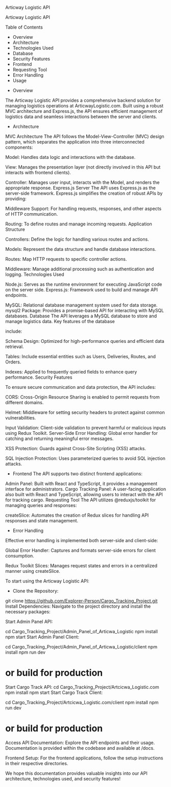 
Articway Logistic API


Articway Logistic API

Table of Contents
- Overview
- Architecture
- Technologies Used
- Database
- Security Features
- Frontend
- Requesting Tool
- Error Handling
- Usage

* Overview

The Articway Logistic API provides a comprehensive backend solution for managing logistics operations at ArticwayLogistic.com. Built using a robust MVC architecture and Express.js, the API ensures efficient management of logistics data and seamless interactions between the server and clients.

* Architecture

MVC Architecture
The API follows the Model-View-Controller (MVC) design pattern, which separates the application into three interconnected components:

Model: Handles data logic and interactions with the database.

View: Manages the presentation layer (not directly involved in this API but interacts with frontend clients).

Controller: Manages user input, interacts with the Model, and renders the appropriate response.
Express.js Server
The API uses Express.js as the server-side framework. Express.js simplifies the creation of robust APIs by providing:

Middleware Support: For handling requests, responses, and other aspects of HTTP communication.

Routing: To define routes and manage incoming requests.
Application Structure

Controllers: Define the logic for handling various routes and actions.

Models: Represent the data structure and handle database interactions.

Routes: Map HTTP requests to specific controller actions.

Middleware: Manage additional processing such as authentication and logging.
Technologies Used

Node.js: Serves as the runtime environment for executing JavaScript code on the server side.
Express.js: Framework used to build and manage API endpoints.

MySQL: Relational database management system used for data storage.
mysql2 Package: Provides a promise-based API for interacting with MySQL databases.
Database
The API leverages a MySQL database to store and manage logistics data. Key features of the database 

include:

Schema Design: Optimized for high-performance queries and efficient data retrieval.

Tables: Include essential entities such as Users, Deliveries, Routes, and Orders.

Indexes: Applied to frequently queried fields to enhance query performance.
Security Features

To ensure secure communication and data protection, the API includes:

CORS: Cross-Origin Resource Sharing is enabled to permit requests from different domains.

Helmet: Middleware for setting security headers to protect against common vulnerabilities.

Input Validation: Client-side validation to prevent harmful or malicious inputs using Redux Toolkit.
Server-Side Error Handling: Global error handler for catching and returning meaningful error messages.

XSS Protection: Guards against Cross-Site Scripting (XSS) attacks.

SQL Injection Protection: Uses parameterized queries to avoid SQL injection attacks.

* Frontend
The API supports two distinct frontend applications:

Admin Panel: Built with React and TypeScript, it provides a management interface for administrators.
Cargo Tracking Panel: A user-facing application also built with React and TypeScript, allowing users to interact with the API for tracking cargo.
Requesting Tool
The API utilizes @reduxjs/toolkit for managing queries and responses:

createSlice: Automates the creation of Redux slices for handling API responses and state management.


* Error Handling

Effective error handling is implemented both server-side and client-side:

Global Error Handler: Captures and formats server-side errors for client consumption.

Redux Toolkit Slices: Manages request states and errors in a centralized manner using createSlice.


To start using the Articway Logistic API:

* Clone the Repository:

git clone https://github.com/Explorer-Person/Cargo_Tracking_Project.git
Install Dependencies: Navigate to the project directory and install the necessary packages:

Start Admin Panel API:

cd Cargo_Tracking_Project/Admin_Panel_of_Articwa_Logistic
npm install
npm start
Start Admin Panel Client:

cd Cargo_Tracking_Project/Admin_Panel_of_Articwa_Logistic/client
npm install
npm run dev
# or build for production

Start Cargo Track API:
cd Cargo_Tracking_Project/Artcicwa_Logistic.com
npm install
npm start
Start Cargo Track Client:

cd Cargo_Tracking_Project/Artcicwa_Logistic.com/client
npm install
npm run dev
# or build for production

Access API Documentation: Explore the API endpoints and their usage. Documentation is provided within the codebase and available at /docs.

Frontend Setup: For the frontend applications, follow the setup instructions in their respective directories.

We hope this documentation provides valuable insights into our API architecture, technologies used, and security features!